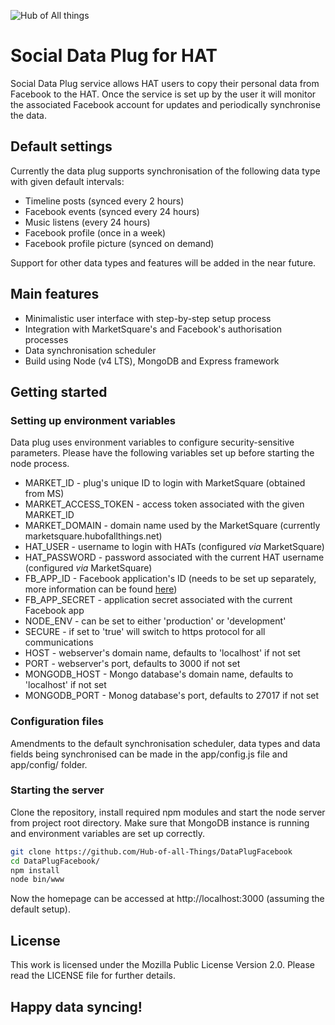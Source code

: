![Hub of All things](http://hubofallthings.com/wp-content/uploads/banner21.png)

# Social Data Plug for HAT

Social Data Plug service allows HAT users to copy their personal data from Facebook to the HAT. Once the service is set up by the user it will monitor the associated Facebook account for updates and periodically synchronise the data.

## Default settings

Currently the data plug supports synchronisation of the following data type with given default intervals:

- Timeline posts (synced every 2 hours)
- Facebook events (synced every 24 hours)
- Music listens (every 24 hours)
- Facebook profile (once in a week)
- Facebook profile picture (synced on demand)

Support for other data types and features will be added in the near future.

## Main features

- Minimalistic user interface with step-by-step setup process
- Integration with MarketSquare's and Facebook's authorisation processes
- Data synchronisation scheduler
- Build using Node (v4 LTS), MongoDB and Express framework

## Getting started

### Setting up environment variables

Data plug uses environment variables to configure security-sensitive parameters. Please have the following variables set up before starting the node process.

- MARKET_ID - plug's unique ID to login with MarketSquare (obtained from MS)
- MARKET\_ACCESS\_TOKEN - access token associated with the given MARKET_ID
- MARKET_DOMAIN - domain name used by the MarketSquare (currently marketsquare.hubofallthings.net)
- HAT_USER - username to login with HATs (configured *via* MarketSquare)
- HAT_PASSWORD - password associated with the current HAT username (configured *via* MarketSquare)
- FB\_APP\_ID - Facebook application's ID (needs to be set up separately, more information can be found [here]())
- FB\_APP\_SECRET - application secret associated with the current Facebook app
- NODE_ENV - can be set to either 'production' or 'development'
- SECURE - if set to 'true' will switch to https protocol for all communications
- HOST - webserver's domain name, defaults to 'localhost' if not set
- PORT - webserver's port, defaults to 3000 if not set
- MONGODB_HOST - Mongo database's domain name, defaults to 'localhost' if not set
- MONGODB_PORT - Monog database's port, defaults to 27017 if not set

### Configuration files

Amendments to the default synchronisation scheduler, data types and data fields being synchronised can be made in the app/config.js file and app/config/ folder.

### Starting the server

Clone the repository, install required npm modules and start the node server from project root directory. Make sure that MongoDB instance is running and environment variables are set up correctly.

  ```bash
  git clone https://github.com/Hub-of-all-Things/DataPlugFacebook
  cd DataPlugFacebook/
  npm install
  node bin/www
  ```

Now the homepage can be accessed at http://localhost:3000 (assuming the default setup).

## License

This work is licensed under the Mozilla Public License Version 2.0. Please read the LICENSE file for further details.

## Happy data syncing!
